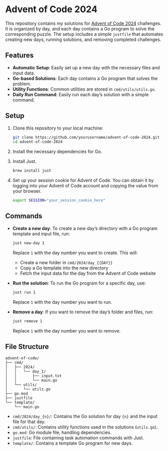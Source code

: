 # Advent of Code 2024

This repository contains my solutions for [Advent of Code 2024](https://adventofcode.com/2024) challenges. It is organized by day, and each day contains a Go program to solve the corresponding puzzle. The setup includes a simple `justfile` that automates creating new days, running solutions, and removing completed challenges.

## Features

- **Automatic Setup**: Easily set up a new day with the necessary files and input data.
- **Go-based Solutions**: Each day contains a Go program that solves the problem.
- **Utility Functions**: Common utilities are stored in `cmd/utils/utils.go`.
- **Daily Run Command**: Easily run each day’s solution with a simple command.

## Setup

1. Clone this repository to your local machine:

   ```bash
   git clone https://github.com/yourusername/advent-of-code-2024.git
   cd advent-of-code-2024
   ```

2. Install the necessary dependencies for Go.

3. Install Just.

   ```bash
   brew install just
   ```

4. Set up your session cookie for Advent of Code. You can obtain it by logging into your Advent of Code account and copying the value from your browser.

   ```bash
   export SESSION="your_session_cookie_here"
   ```

## Commands

- **Create a new day**: To create a new day’s directory with a Go program template and input file, run:

  ```bash
  just new-day 1
  ```

  Replace `1` with the day number you want to create. This will:

  - Create a new folder in `cmd/2024/day_{{DAY}}`
  - Copy a Go template into the new directory
  - Fetch the input data for the day from the Advent of Code website

- **Run the solution**: To run the Go program for a specific day, use:

  ```bash
  just run 1
  ```

  Replace `1` with the day number you want to run.

- **Remove a day**: If you want to remove the day’s folder and files, run:

  ```bash
  just remove 1
  ```

  Replace `1` with the day number you want to remove.

## File Structure

```
advent-of-code/
├── cmd/
│   ├── 2024/
│   │   └── day_1/
│   │       ├── input.txt
│   │       └── main.go
│   └── utils/
│       └── utils.go
├── go.mod
├── justfile
└── template/
    └── main.go
```

- `cmd/2024/day_{n}/`: Contains the Go solution for day `{n}` and the input file for that day.
- `cmd/utils/`: Contains utility functions used in the solutions (`utils.go`).
- `go.mod`: Go module file, handling dependencies.
- `justfile`: File containing task automation commands with Just.
- `template/`: Contains a template Go program for new days.
